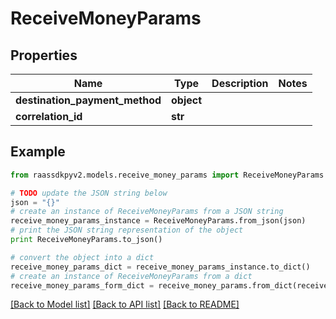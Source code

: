 # ReceiveMoneyParams


## Properties
Name | Type | Description | Notes
------------ | ------------- | ------------- | -------------
**destination_payment_method** | **object** |  | 
**correlation_id** | **str** |  | 

## Example

```python
from raassdkpyv2.models.receive_money_params import ReceiveMoneyParams

# TODO update the JSON string below
json = "{}"
# create an instance of ReceiveMoneyParams from a JSON string
receive_money_params_instance = ReceiveMoneyParams.from_json(json)
# print the JSON string representation of the object
print ReceiveMoneyParams.to_json()

# convert the object into a dict
receive_money_params_dict = receive_money_params_instance.to_dict()
# create an instance of ReceiveMoneyParams from a dict
receive_money_params_form_dict = receive_money_params.from_dict(receive_money_params_dict)
```
[[Back to Model list]](../README.md#documentation-for-models) [[Back to API list]](../README.md#documentation-for-api-endpoints) [[Back to README]](../README.md)



